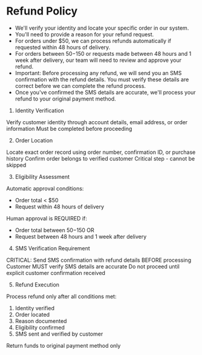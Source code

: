 # Refund Policy

- We'll verify your identity and locate your specific order in our system.
- You'll need to provide a reason for your refund request.
- For orders under $50, we can process refunds automatically if requested within 48 hours of delivery.
- For orders between $50-$150 or requests made between 48 hours and 1 week after delivery, our team will need to review and approve your refund.
- Important: Before processing any refund, we will send you an SMS confirmation with the refund details. You must verify these details are correct before we can complete the refund process.
- Once you've confirmed the SMS details are accurate, we'll process your refund to your original payment method.

1. Identity Verification

Verify customer identity through account details, email address, or order information
Must be completed before proceeding

2. Order Location

Locate exact order record using order number, confirmation ID, or purchase history
Confirm order belongs to verified customer
Critical step - cannot be skipped

3. Eligibility Assessment

Automatic approval conditions:

- Order total < $50
- Request within 48 hours of delivery

Human approval is REQUIRED if:

- Order total between $50-$150 OR
- Request between 48 hours and 1 week after delivery

4. SMS Verification Requirement

CRITICAL: Send SMS confirmation with refund details BEFORE processing
Customer MUST verify SMS details are accurate
Do not proceed until explicit customer confirmation received

5. Refund Execution

Process refund only after all conditions met:

1. Identity verified
2. Order located
3. Reason documented
4. Eligibility confirmed
5. SMS sent and verified by customer

Return funds to original payment method only
